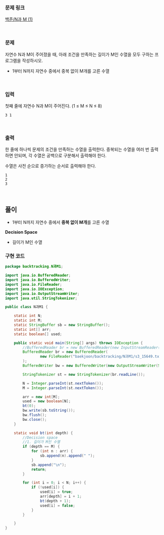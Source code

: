 ### 문제 링크
[백준/N과 M (1)](https://www.acmicpc.net/problem/15649)
  
<br>

### 문제

자연수 N과 M이 주어졌을 때, 아래 조건을 만족하는 길이가 M인 수열을 모두 구하는 프로그램을 작성하시오.

- 1부터 N까지 자연수 중에서 중복 없이 M개를 고른 수열

<br> 

### 입력

첫째 줄에 자연수 N과 M이 주어진다. (1 ≤ M ≤ N ≤ 8)

```agsl
3 1
```

<br>

### 출력

한 줄에 하나씩 문제의 조건을 만족하는 수열을 출력한다. 중복되는 수열을 여러 번 출력하면 안되며, 각 수열은 공백으로 구분해서 출력해야 한다.

수열은 사전 순으로 증가하는 순서로 출력해야 한다.  

```agsl
1
2
3
```

<br>

## 풀이

- 1부터 N까지 자연수 중에서 <b>중복 없이 M개</b>를 고른 수열

<b>Decision Space</b>  
- 길이가 M인 수열

### 구현 코드
```java
package backtracking.N과M1;

import java.io.BufferedReader;
import java.io.BufferedWriter;
import java.io.FileReader;
import java.io.IOException;
import java.io.OutputStreamWriter;
import java.util.StringTokenizer;

public class N과M1 {

    static int N;
    static int M;
    static StringBuffer sb = new StringBuffer();
    static int[] arr;
    static boolean[] used;

    public static void main(String[] args) throws IOException {
        //BufferedReader br = new BufferedReader(new InputStreamReader(System.in));
        BufferedReader br = new BufferedReader(
                new FileReader("baekjoon/backtracking/N과M1/s3_15649.txt")
        );
        BufferedWriter bw = new BufferedWriter(new OutputStreamWriter(System.out));

        StringTokenizer st = new StringTokenizer(br.readLine());

        N = Integer.parseInt(st.nextToken());
        M = Integer.parseInt(st.nextToken());

        arr = new int[M];
        used = new boolean[N];
        bt(0);
        bw.write(sb.toString());
        bw.flush();
        bw.close();
    }

    static void bt(int depth) {
        //Decision space
        //1. 길이가 M인 수열
        if (depth == M) {
            for (int n : arr) {
                sb.append(n).append(" ");
            }
            sb.append("\n");
            return;
        }

        for (int i = 0; i < N; i++) {
            if (!used[i]) {
                used[i] = true;
                arr[depth] = i + 1;
                bt(depth + 1);
                used[i] = false;
            }
        }

    }
}
```